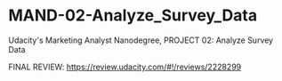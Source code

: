 # MAND-02-Analyze_Survey_Data
Udacity's Marketing Analyst Nanodegree, PROJECT 02: Analyze Survey Data

FINAL REVIEW: https://review.udacity.com/#!/reviews/2228299
